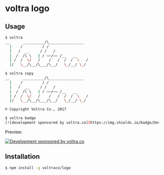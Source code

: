 
# voltra logo

## Usage

```bash
$ voltra
__      __________/\________________
  |    /         / /
  |   /  __     / /   /
  |  /  /\ \   | / ——/—— /__   __
  | /  /  \/   /    /   /  /  /  \   /
  |/   \__/\__/\___/\__/   \_/__/ \_/
```

```bash
$ voltra copy
__      __________/\________________
  |    /         / /
  |   /  __     / /   /
  |  /  /\ \   | / ——/—— /__   __
  | /  /  \/   /    /   /  /  /  \   /
  |/   \__/\__/\___/\__/   \_/__/ \_/

© Copyright Voltra Co., 2017
```

```bash
$ voltra badge
[![development sponsored by voltra.co](https://img.shields.io/badge/Development%20sponsored%20by-Voltra.co-yellow.svg)](https://voltra.co/)
```

Preview:

[![Development sponsored by voltra.co](https://img.shields.io/badge/Development%20sponsored%20by-Voltra.co-yellow.svg)](https://voltra.co/)

## Installation

```bash
$ npm install -g voltraco/logo
```
